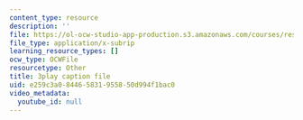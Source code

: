 ```yaml
---
content_type: resource
description: ''
file: https://ol-ocw-studio-app-production.s3.amazonaws.com/courses/res-9-003-brains-minds-and-machines-summer-course-summer-2015/e259c3a084465831955850d994f1bac0_qTVDxXBK5A.vtt
file_type: application/x-subrip
learning_resource_types: []
ocw_type: OCWFile
resourcetype: Other
title: 3play caption file
uid: e259c3a0-8446-5831-9558-50d994f1bac0
video_metadata:
  youtube_id: null
---
```

